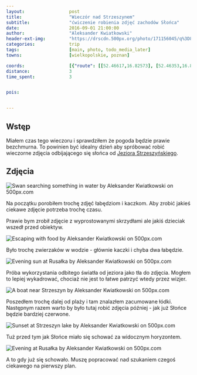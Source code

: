 ```yaml
---
layout:                 post
title:                  "Wieczór nad Strzeszynem"
subtitle:               "ćwiczenie robienia zdjęć zachodów Słońca"
date:                   2016-09-01 21:00:00
author:                 "Aleksander Kwiatkowski"
header-ext-img:         "https://drscdn.500px.org/photo/171156045/q%3D80_m%3D2000/690440e63f2fdce7cc9a8c8eaa3097ac"
categories:             trip
tags:                   [main, photo, todo_media_later]
towns:                  [wielkopolskie, poznan]

coords:                 [{"route": [[52.46617,16.82573], [52.46353,16.82502], [52.46019,16.82644]], "type": "hike"}]
distance:               3
time_spent:             3


pois:


---
```


[wiki-strzeszyn]: https://pl.wikipedia.org/wiki/Jezioro_Strzeszy%C5%84skie

Wstęp
-----

Miałem czas tego wieczoru i sprawdziłem że pogoda będzie prawie
bezchmurna. To powinien być idealny dzień aby spróbować robić wieczorne
zdjęcia odbijającego się słońca od [Jeziora Strzeszyńskiego][wiki-strzeszyn].

Zdjęcia
-------

<div class='pixels-photo'>
  <p>
    <img src='https://drscdn.500px.org/photo/171606413/m%3D900/2cc38d7ff08001f2bc5f56e12bf63587' alt='Swan searching something in water by Aleksander Kwiatkowski on 500px.com'>
  </p>
  <a href='https://500px.com/photo/171606413/swan-searching-something-in-water-by-aleksander-kwiatkowski' alt='Swan searching something in water by Aleksander Kwiatkowski on 500px.com'></a>
</div>
<script type='text/javascript' src='https://500px.com/embed.js'></script>

Na początku porobiłem trochę zdjęć łabędziom i kaczkom. Aby zrobić jakieś
ciekawe zdjęcie potrzeba trochę czasu.

Prawie bym zrobił zdjęcie z wyprostowanymi skrzydłami ale jakiś dzieciak
wszedł przed obiektyw.

<div class='pixels-photo'>
  <p>
    <img src='https://drscdn.500px.org/photo/171156821/m%3D900/6bb64800b850259f8c439320aa5bb9aa' alt='Escaping with food by Aleksander Kwiatkowski on 500px.com'>
  </p>
  <a href='https://500px.com/photo/171156821/escaping-with-food-by-aleksander-kwiatkowski' alt='Escaping with food by Aleksander Kwiatkowski on 500px.com'></a>
</div>
<script type='text/javascript' src='https://500px.com/embed.js'></script>

Było trochę zwierzaków w wodzie - głównie kaczki i chyba dwa łabędzie.

<div class='pixels-photo'>
  <p>
    <img src='https://drscdn.500px.org/photo/171155581/m%3D900/95c2fcf7ca606b51d36cd01bc71ba74c' alt='Evening sun at Rusałka by Aleksander Kwiatkowski on 500px.com'>
  </p>
  <a href='https://500px.com/photo/171155581/evening-sun-at-rusa%C5%82ka-by-aleksander-kwiatkowski' alt='Evening sun at Rusałka by Aleksander Kwiatkowski on 500px.com'></a>
</div>
<script type='text/javascript' src='https://500px.com/embed.js'></script>

Próba wykorzystania odbitego światła od jeziora jako tła do zdjęcia. Mogłem to lepiej wykadrować,
chociaż nie jest to łatwe patrzyć wtedy przez wizjer.

<div class='pixels-photo'>
  <p>
    <img src='https://drscdn.500px.org/photo/171607095/m%3D900/2d34d1103bae17a23bba5f88a4d2814b' alt='A boat near Strzeszyn by Aleksander Kwiatkowski on 500px.com'>
  </p>
  <a href='https://500px.com/photo/171607095/a-boat-near-strzeszyn-by-aleksander-kwiatkowski' alt='A boat near Strzeszyn by Aleksander Kwiatkowski on 500px.com'></a>
</div>
<script type='text/javascript' src='https://500px.com/embed.js'></script>

Poszedłem trochę dalej od plaży i tam znalazłem zacumowane łódki. Następnym
razem warto by było tutaj robić zdjęcia później - jak już Słońce będzie
bardziej czerwone.

<div class='pixels-photo'>
  <p>
    <img src='https://drscdn.500px.org/photo/170615341/m%3D900/38f7d9f7d82cd0398c3102dfcad2b72e' alt='Sunset at Strzeszyn lake by Aleksander Kwiatkowski on 500px.com'>
  </p>
  <a href='https://500px.com/photo/170615341/sunset-at-strzeszyn-lake-by-aleksander-kwiatkowski' alt='Sunset at Strzeszyn lake by Aleksander Kwiatkowski on 500px.com'></a>
</div>
<script type='text/javascript' src='https://500px.com/embed.js'></script>

Tuż przed tym jak Słońce miało się schować za widocznym horyzontem.

<div class='pixels-photo'>
  <p>
    <img src='https://drscdn.500px.org/photo/171606227/m%3D900/97c7b429c71f26efb338ae7a8418266c' alt='Evening at Rusałka by Aleksander Kwiatkowski on 500px.com'>
  </p>
  <a href='https://500px.com/photo/171606227/evening-at-rusa%C5%82ka-by-aleksander-kwiatkowski' alt='Evening at Rusałka by Aleksander Kwiatkowski on 500px.com'></a>
</div>
<script type='text/javascript' src='https://500px.com/embed.js'></script>

A to gdy już się schowało. Muszę popracować nad szukaniem czegoś ciekawego
na pierwszy plan.
